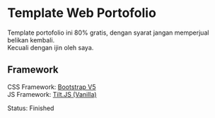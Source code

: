 # Template Web Portofolio

Template portofolio ini 80% gratis, dengan syarat jangan memperjual belikan kembali.\
Kecuali dengan ijin oleh saya.


## Framework
CSS Framework: [Bootstrap V5](https://getbootstrap.com/) \
JS Framework: [Tilt.JS (Vanilla)](https://micku7zu.github.io/vanilla-tilt.js/)

Status: Finished
